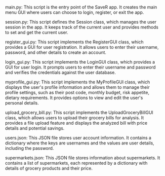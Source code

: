main.py: This script is the entry point of the SaveR app. It creates the main menu GUI where users can choose to login, register, or exit the app.

session.py: This script defines the Session class, which manages the user session in the app. It keeps track of the current user and provides methods to set and get the current user.

register_gui.py: This script implements the RegisterGUI class, which provides a GUI for user registration. It allows users to enter their username, password, and other details to create an account.

login_gui.py: This script implements the LoginGUI class, which provides a GUI for user login. It prompts users to enter their username and password and verifies the credentials against the user database.

myprofile_gui.py: This script implements the MyProfileGUI class, which displays the user's profile information and allows them to manage their profile settings, such as their post code, monthly budget, risk appetite, dietary requirements. It provides options to view and edit the user's personal details.

upload_grocery_bill.py: This script implements the UploadGroceryBillGUI class, which allows users to upload their grocery bills for analysis. It provides a file upload feature and displays the analyzed bill with price details and potential savings.

users.json: This JSON file stores user account information. It contains a dictionary where the keys are usernames and the values are user details, including the password.

supermarkets.json: This JSON file stores information about supermarkets. It contains a list of supermarkets, each represented by a dictionary with details of grocery products and their price.
